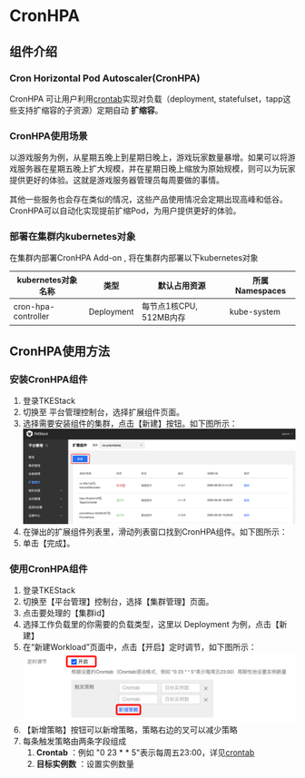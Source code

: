 # CronHPA

## 组件介绍

### Cron Horizontal Pod Autoscaler(CronHPA)

CronHPA 可让用户利用[crontab](https://en.wikipedia.org/wiki/Cron)实现对负载（deployment, statefulset，tapp这些支持扩缩容的子资源）定期自动 **扩缩容**。

### CronHPA使用场景

以游戏服务为例，从星期五晚上到星期日晚上，游戏玩家数量暴增。如果可以将游戏服务器在星期五晚上扩大规模，并在星期日晚上缩放为原始规模，则可以为玩家提供更好的体验。这就是游戏服务器管理员每周要做的事情。

其他一些服务也会存在类似的情况，这些产品使用情况会定期出现高峰和低谷。CronHPA可以自动化实现提前扩缩Pod，为用户提供更好的体验。

### 部署在集群内kubernetes对象

在集群内部署CronHPA Add-on , 将在集群内部署以下kubernetes对象

| kubernetes对象名称 | 类型 | 默认占用资源 | 所属Namespaces |
| ----------------- | --- | ---------- | ------------- |
| cron-hpa-controller |Deployment |每节点1核CPU, 512MB内存|kube-system|

## CronHPA使用方法

### 安装CronHPA组件

1. 登录TKEStack
2. 切换至 平台管理控制台，选择扩展组件页面。
3. 选择需要安装组件的集群，点击【新建】按钮。如下图所示：
![新建组件](../../../doc/../docs/images/新建扩展组件.png)
4. 在弹出的扩展组件列表里，滑动列表窗口找到CronHPA组件。如下图所示：
5. 单击【完成】。

### 使用CronHPA组件

1. 登录TKEStack
2. 切换至【平台管理】控制台，选择【集群管理】页面。
3. 点击要处理的【集群id】
4. 选择工作负载里的你需要的负载类型，这里以 Deployment 为例，点击【新建】
5. 在“新建Workload”页面中，点击【开启】定时调节，如下图所示：![定时调节](images/定时调节.png)
6. 【新增策略】按钮可以新增策略，策略右边的叉可以减少策略
7. 每条触发策略由两条字段组成
   1. **Crontab** ：例如 "0 23 * * 5"表示每周五23:00，详见[crontab](https://en.wikipedia.org/wiki/Cron)
   2. **目标实例数** ：设置实例数量


